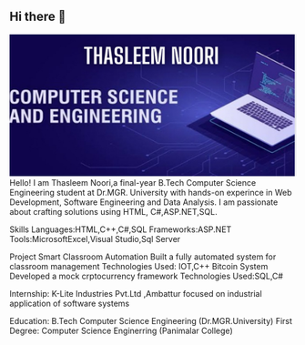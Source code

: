 ## Hi there 👋
<img src="IMG_5661.jpeg" width="950" height="250"/>
Hello! I am Thasleem Noori,a final-year B.Tech Computer Science Engineering student
at Dr.MGR. University with hands-on experince in Web Development, Software Engineering
and Data Analysis.
I am passionate about crafting solutions using HTML, C#,ASP.NET,SQL.

Skills
Languages:HTML,C++,C#,SQL
Frameworks:ASP.NET
Tools:MicrosoftExcel,Visual Studio,Sql Server

Project
Smart Classroom Automation
Built a fully automated system for classroom management Technologies Used: IOT,C++
Bitcoin System
Developed a mock crptocurrency framework Technologies Used:SQL,C#

Internship:
K-Lite Industries Pvt.Ltd ,Ambattur focused on industrial application of software systems

Education:
B.Tech Computer Science Engineering (Dr.MGR.University)
First Degree: Computer Science Enginerring (Panimalar College)
